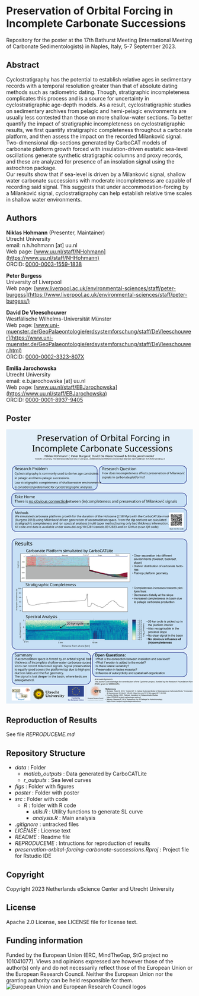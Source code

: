 # Preservation of Orbital Forcing in Incomplete Carbonate Successions

Repository for the poster at the 17th Bathurst Meeting (International Meeting of Carbonate Sedimentologists) in
Naples, Italy, 5-7 September 2023.

## Abstract

Cyclostratigraphy has the potential to establish relative ages in sedimentary records with a temporal resolution greater than that of absolute dating methods such as radiometric dating. Though, stratigraphic incompleteness complicates this process and is a source for uncertainty in cyclostratigraphic age-depth models. As a result, cyclostratigraphic studies on sedimentary archives from pelagic and hemi-pelagic environments are usually less contested than those on more shallow-water sections.
To better quantify the impact of stratigraphic incompleteness on cyclostratigraphic results, we first quantify stratigraphic completeness throughout a carbonate platform, and then assess the impact on the recorded Milanković signal.  
Two-dimensional dip-sections generated by CarboCAT models of carbonate platform growth forced with insulation-driven eustatic sea-level oscillations generate synthetic stratigraphic columns and proxy records, and these are analyzed for presence of an insolation signal using the astrochron package.  
Our results show that if sea-level is driven by a Milanković signal, shallow water carbonate successions with moderate incompleteness are capable of recording said signal. This suggests that under accommodation-forcing by a Milanković signal, cyclostratigraphy can help establish relative time scales in shallow water environments.

## Authors

__Niklas Hohmann__  (Presenter, Maintainer)  
Utrecht University  
email: n.h.hohmann [at] uu.nl  
Web page: [www.uu.nl/staff/NHohmann](https://www.uu.nl/staff/NHHohmann)  
ORCID: [0000-0003-1559-1838](https://orcid.org/0000-0003-1559-1838)

__Peter Burgess__  
University of Liverpool  
Web page: [www.liverpool.ac.uk/environmental-sciences/staff/peter-burgess](https://www.liverpool.ac.uk/environmental-sciences/staff/peter-burgess/)

__David De Vleeschouwer__  
Westfälische Wilhelms-Universität Münster  
Web page: [www.uni-muenster.de/GeoPalaeontologie/erdsystemforschung/staff/DeVleeschouwer](https://www.uni-muenster.de/GeoPalaeontologie/erdsystemforschung/staff/DeVleeschouwer.html)  
ORCID: [0000-0002-3323-807X](https://orcid.org/0000-0002-3323-807X)

__Emilia Jarochowska__  
Utrecht University  
email: e.b.jarochowska [at] uu.nl  
Web page: [www.uu.nl/staff/EBJarochowska](https://www.uu.nl/staff/EBJarochowska)  
ORCID: [0000-0001-8937-9405](https://orcid.org/0000-0001-8937-9405)

## Poster

![poster/Hohmann_Bathurst_Poster.svg](poster/Hohmann_Bathurst_Poster.svg)

## Reproduction of Results

See file _REPRODUCEME.md_

## Repository Structure

* _data_ : Folder
  * _matlab_outputs_ : Data generated by CarboCATLite
  * _r_outputs_ : Sea level curves
* _figs_ : Folder with figures
* _poster_ : Folder with poster
* _src_ : Folder with code
  * _R_ : folder with R code
    * _utils.R_ : Utility functions to generate SL curve
    * _analysis.R_ : Main analysis
* _.gitignore_ : untracked files
* _LICENSE_ : License text
* _README_ : Readme file
* _REPRODUCEME_ : Intructions for reproduction of results
* _preservation-orbital-forcing-carbonate-successions.Rproj_ : Project file for Rstudio IDE

## Copyright

Copyright 2023 Netherlands eScience Center and Utrecht University

## License

Apache 2.0 License, see LICENSE file for license text.

## Funding information

Funded by the European Union (ERC, MindTheGap, StG project no 101041077). Views and opinions expressed are however those of the author(s) only and do not necessarily reflect those of the European Union or the European Research Council. Neither the European Union nor the granting authority can be held responsible for them.
![European Union and European Research Council logos](https://erc.europa.eu/sites/default/files/2023-06/LOGO_ERC-FLAG_FP.png)
